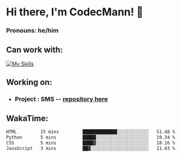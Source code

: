 # Hi there, I'm CodecMann! 👋

### Pronouns: he/him


## Can work with:
[![My Skills](https://skillicons.dev/icons?i=kotlin,nodejs,django,python,bots&theme=dark)](https://skillicons.dev)


## Working on:
- ### Project : SMS -- [repository here](https://github.com/NikeStyleProject/project-sms)

## WakaTime:

<!--START_SECTION:waka-->

```txt
HTML         15 mins         █████████████░░░░░░░░░░░░   51.48 %
Python       5 mins          █████░░░░░░░░░░░░░░░░░░░░   19.34 %
CSS          5 mins          ████▓░░░░░░░░░░░░░░░░░░░░   18.16 %
JavaScript   3 mins          ██▓░░░░░░░░░░░░░░░░░░░░░░   11.03 %
```

<!--END_SECTION:waka-->
